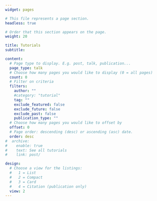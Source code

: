 ```yaml
---
widget: pages

# This file represents a page section.
headless: true

# Order that this section appears on the page.
weight: 20

title: Tutorials
subtitle:

content:
  # Page type to display. E.g. post, talk, publication...
  page_type: talk
  # Choose how many pages you would like to display (0 = all pages)
  count: 0
  # Filter on criteria
  filters:
    author: ""
    #category: "tutorial"
    tag: ""
    exclude_featured: false
    exclude_future: false
    exclude_past: false
    publication_type: ""
  # Choose how many pages you would like to offset by
  offset: 0
  # Page order: descending (desc) or ascending (asc) date.
  order: desc
#  archive:
#    enable: true
#    text: See all tutorials
#    link: post/

design:
  # Choose a view for the listings:
  #   1 = List
  #   2 = Compact
  #   3 = Card
  #   4 = Citation (publication only)
  view: 2
---
```

